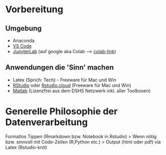 # Vorbereitung

## Umgebung
- Anaconda
- [VS Code](https://code.visualstudio.com/download)
- [JupyterLab](https://jupyter.org) (auf google aka Colab --> [colab-link](https://colab.research.google.com/notebooks/intro.ipynb#recent=true))


## Anwendungen die 'Sinn' machen
- Latex (Sprich: Tech) - Freeware für Mac und Win
- [RStudio](https://rstudio.com) oder [Rstudio.cloud](https://rstudio.cloud) (Freeware für Mac und Win)
- [Matlab](https://mathworks.com) (Lizenzfrei aus dem DSHS Netzwerk inkl. aller Toolboxen)


# Generelle Philosophie der Datenverarbeitung

Formatlos Tippen (Rmarkdown bzw. Notebook in Rstudio) > Wenn nötig bzw. sinnvoll mit Code-Zellen (R,Python etc.) > Output (html oder pdf) via Latex (Rstudio-knit)


